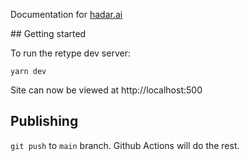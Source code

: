 Documentation for [hadar.ai](https://hadar.ai)

## Getting started

To run the retype dev server:

```
yarn dev
```

Site can now be viewed at http://localhost:500

## Publishing

`git push` to `main` branch. Github Actions will do the rest.